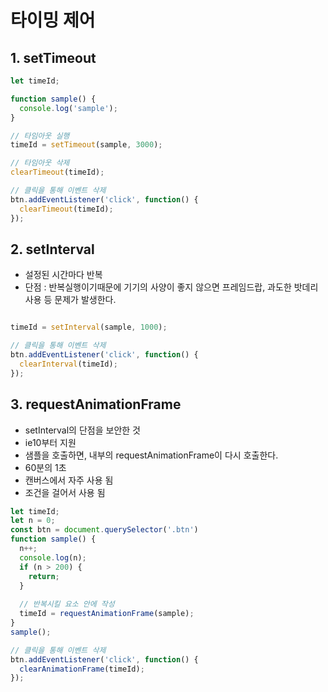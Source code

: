 # 타이밍 제어  

## 1. setTimeout  
```js
let timeId;

function sample() {
  console.log('sample');
}

// 타임아웃 실행
timeId = setTimeout(sample, 3000);

// 타임아웃 삭제
clearTimeout(timeId);

// 클릭을 통해 이벤트 삭제
btn.addEventListener('click', function() {
  clearTimeout(timeId);
});
```

## 2. setInterval  
- 설정된 시간마다 반복  
- 단점 : 반복실행이기때문에 기기의 사양이 좋지 않으면 프레임드랍, 과도한 밧데리 사용 등 문제가 발생한다.  
```js

timeId = setInterval(sample, 1000);

// 클릭을 통해 이벤트 삭제
btn.addEventListener('click', function() {
  clearInterval(timeId);
});

```  

## 3. requestAnimationFrame  
- setInterval의 단점을 보안한 것  
- ie10부터 지원  
- 샘플을 호출하면, 내부의 requestAnimationFrame이 다시 호출한다.  
- 60분의 1초  
- 캔버스에서 자주 사용 됨  
- 조건을 걸어서 사용 됨  

```js
let timeId;
let n = 0;
const btn = document.querySelector('.btn')
function sample() {
  n++;
  console.log(n);
  if (n > 200) {
    return;
  }
  
  // 반복시킬 요소 안에 작성
  timeId = requestAnimationFrame(sample);
}
sample();

// 클릭을 통해 이벤트 삭제
btn.addEventListener('click', function() {
  clearAnimationFrame(timeId);
});

```